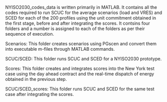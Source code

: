  NYISO2030_codes_data is written primarily in MATLAB. It contains all the codes required to run SCUC for the average scenarios (load and VRES) and SCED for each of the 200 profiles using the unit commitment obtained in the first stage, before and after integrating the scores. It contsins four folders and a number is assigned to each of the folders as per their sequence of execution.
 
Scenarios: This folder creates scenarios using PGscen and convert them into executable m-files through MATLAB commands. 

SCUC/SCED: This folder runs SCUC and SCED for a NYISO2030 prototype. 

Scores: This folder creates and integrates scores into the New York test case using the day ahead contract and the real-time dispatch of energy obtained in the previous step. 

SCUC/SCED_scores: This folder runs SCUC and SCED for the same test case after integrating the scores.
